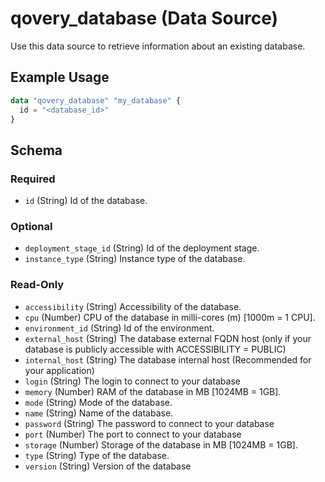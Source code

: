# qovery_database (Data Source)

Use this data source to retrieve information about an existing database.
## Example Usage
```terraform
data "qovery_database" "my_database" {
  id = "<database_id>"
}
```

<!-- schema generated by tfplugindocs -->
## Schema

### Required

- `id` (String) Id of the database.

### Optional

- `deployment_stage_id` (String) Id of the deployment stage.
- `instance_type` (String) Instance type of the database.

### Read-Only

- `accessibility` (String) Accessibility of the database.
- `cpu` (Number) CPU of the database in milli-cores (m) [1000m = 1 CPU].
- `environment_id` (String) Id of the environment.
- `external_host` (String) The database external FQDN host (only if your database is publicly accessible with ACCESSIBILITY = PUBLIC)
- `internal_host` (String) The database internal host (Recommended for your application)
- `login` (String) The login to connect to your database
- `memory` (Number) RAM of the database in MB [1024MB = 1GB].
- `mode` (String) Mode of the database.
- `name` (String) Name of the database.
- `password` (String) The password to connect to your database
- `port` (Number) The port to connect to your database
- `storage` (Number) Storage of the database in MB [1024MB = 1GB].
- `type` (String) Type of the database.
- `version` (String) Version of the database


